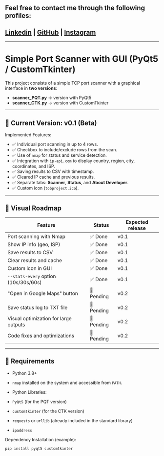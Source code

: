 ## Feel free to contact me through the following profiles:

 ## [Linkedin](https://www.linkedin.com/in/andrespds/) | [GitHub](https://github.com/tobproject) | [Instagram](https://www.instagram.com/tob_project/)


---



# Simple Port Scanner with GUI (PyQt5 / CustomTkinter)

This project consists of a simple TCP port scanner with a graphical interface in **two versions**:

- **scanner_PQT.py** → version with PyQt5
- **scanner_CTK.py** → version with CustomTkinter

---

## 📌 Current Version: **v0.1 (Beta)**

Implemented Features:
- ✅ Individual port scanning in up to 4 rows.
- ✅ Checkbox to include/exclude rows from the scan.
- ✅ Use of `nmap` for status and service detection.
- ✅ Integration with `ip-api.com` to display country, region, city, coordinates, and ISP.
- ✅ Saving results to CSV with timestamp.
- ✅ Cleared IP cache and previous results.
- ✅ Separate tabs: **Scanner**, **Status**, and **About Developer**.
- ✅ Custom icon (`tobproject.ico`).

---

## 📌 Visual Roadmap

| Feature | Status | Expected release |
|----------------------------------------|----------|------------------|
| Port scanning with Nmap | ✅ Done | v0.1 |
| Show IP info (geo, ISP) | ✅ Done | v0.1 |
| Save results to CSV | ✅ Done | v0.1 |
| Clear results and cache | ✅ Done | v0.1 |
| Custom icon in GUI | ✅ Done | v0.1 |
| `--stats-every` option (10s/30s/60s) | ✅ Done | v0.1 |
| "Open in Google Maps" button | 🚧 Pending | v0.2 |
| Save status log to TXT file | 🚧 Pending | v0.2 |
| Visual optimization for large outputs | 🚧 Pending | v0.2 |
| Code fixes and optimizations | 🚧 Pending | v0.2 |

---

## 🔧 Requirements

- Python 3.8+
- `nmap` installed on the system and accessible from `PATH`.

- Python Libraries:
- `PyQt5` (for the PQT version)
- `customtkinter` (for the CTK version)
- `requests` or `urllib` (already included in the standard library)
- `ipaddress`

Dependency Installation (example):
```bash
pip install pyqt5 customtkinter
